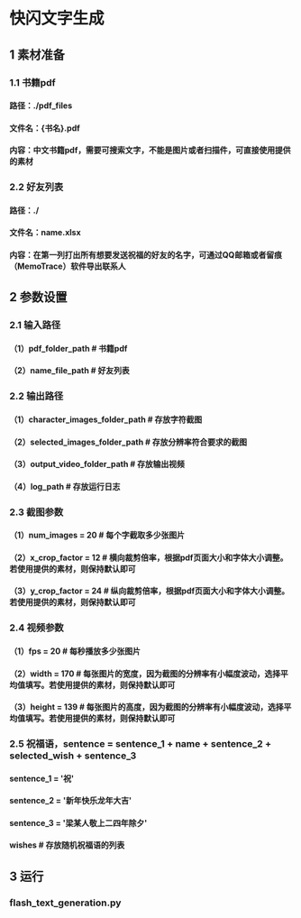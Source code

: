 # 快闪文字生成
## 1 素材准备
### 1.1 书籍pdf
#### 路径：./pdf_files
#### 文件名：{书名}.pdf
#### 内容：中文书籍pdf，需要可搜索文字，不能是图片或者扫描件，可直接使用提供的素材
### 2.2 好友列表
#### 路径：./<br>
#### 文件名：name.xlsx<br>
#### 内容：在第一列打出所有想要发送祝福的好友的名字，可通过QQ邮箱或者留痕（MemoTrace）软件导出联系人
## 2 参数设置
### 2.1 输入路径
#### （1）pdf_folder_path  # 书籍pdf
#### （2）name_file_path  # 好友列表
### 2.2 输出路径
#### （1）character_images_folder_path  # 存放字符截图
#### （2）selected_images_folder_path  # 存放分辨率符合要求的截图
#### （3）output_video_folder_path  # 存放输出视频
#### （4）log_path  # 存放运行日志
### 2.3 截图参数
#### （1）num_images = 20  # 每个字截取多少张图片
#### （2）x_crop_factor = 12  # 横向裁剪倍率，根据pdf页面大小和字体大小调整。若使用提供的素材，则保持默认即可
#### （3）y_crop_factor = 24  # 纵向裁剪倍率，根据pdf页面大小和字体大小调整。若使用提供的素材，则保持默认即可

### 2.4 视频参数
#### （1）fps = 20  # 每秒播放多少张图片
#### （2）width = 170  # 每张图片的宽度，因为截图的分辨率有小幅度波动，选择平均值填写。若使用提供的素材，则保持默认即可
#### （3）height = 139  # 每张图片的高度，因为截图的分辨率有小幅度波动，选择平均值填写。若使用提供的素材，则保持默认即可

### 2.5 祝福语，sentence = sentence_1 + name + sentence_2 + selected_wish + sentence_3
#### sentence_1 = '祝'
#### sentence_2 = '新年快乐龙年大吉'
#### sentence_3 = '梁某人敬上二四年除夕'
#### wishes  # 存放随机祝福语的列表
## 3 运行
### flash_text_generation.py